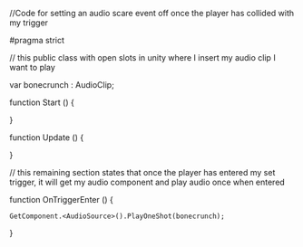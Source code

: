 //Code for setting an audio scare event off once the player has collided with my trigger

#pragma strict


// this public class with open slots in unity where I insert my audio clip I want to play

var bonecrunch : AudioClip; 

function Start () {

}

function Update () {

}

// this remaining section states that once the player has entered my set trigger, it will get my audio component and play audio once when entered

function OnTriggerEnter () {

	GetComponent.<AudioSource>().PlayOneShot(bonecrunch);
}
